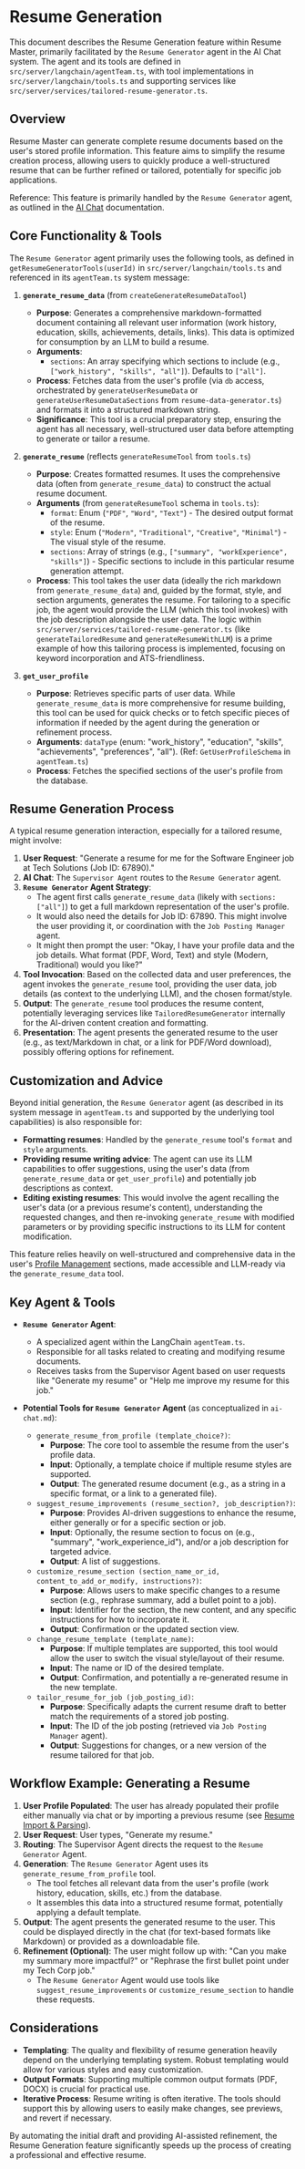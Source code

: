 # Resume Generation

This document describes the Resume Generation feature within Resume Master, primarily facilitated by the `Resume Generator` agent in the AI Chat system. The agent and its tools are defined in `src/server/langchain/agentTeam.ts`, with tool implementations in `src/server/langchain/tools.ts` and supporting services like `src/server/services/tailored-resume-generator.ts`.

## Overview

Resume Master can generate complete resume documents based on the user's stored profile information. This feature aims to simplify the resume creation process, allowing users to quickly produce a well-structured resume that can be further refined or tailored, potentially for specific job applications.

Reference: This feature is primarily handled by the `Resume Generator` agent, as outlined in the [AI Chat](./ai-chat.md) documentation.

## Core Functionality & Tools

The `Resume Generator` agent primarily uses the following tools, as defined in `getResumeGeneratorTools(userId)` in `src/server/langchain/tools.ts` and referenced in its `agentTeam.ts` system message:

1.  **`generate_resume_data`** (from `createGenerateResumeDataTool`)

    - **Purpose**: Generates a comprehensive markdown-formatted document containing all relevant user information (work history, education, skills, achievements, details, links). This data is optimized for consumption by an LLM to build a resume.
    - **Arguments**:
      - `sections`: An array specifying which sections to include (e.g., `["work_history", "skills", "all"]`). Defaults to `["all"]`.
    - **Process**: Fetches data from the user's profile (via `db` access, orchestrated by `generateUserResumeData` or `generateUserResumeDataSections` from `resume-data-generator.ts`) and formats it into a structured markdown string.
    - **Significance**: This tool is a crucial preparatory step, ensuring the agent has all necessary, well-structured user data before attempting to generate or tailor a resume.

2.  **`generate_resume`** (reflects `generateResumeTool` from `tools.ts`)

    - **Purpose**: Creates formatted resumes. It uses the comprehensive data (often from `generate_resume_data`) to construct the actual resume document.
    - **Arguments** (from `generateResumeTool` schema in `tools.ts`):
      - `format`: Enum (`"PDF"`, `"Word"`, `"Text"`) - The desired output format of the resume.
      - `style`: Enum (`"Modern"`, `"Traditional"`, `"Creative"`, `"Minimal"`) - The visual style of the resume.
      - `sections`: Array of strings (e.g., `["summary", "workExperience", "skills"]`) - Specific sections to include in this particular resume generation attempt.
    - **Process**: This tool takes the user data (ideally the rich markdown from `generate_resume_data`) and, guided by the format, style, and section arguments, generates the resume. For tailoring to a specific job, the agent would provide the LLM (which this tool invokes) with the job description alongside the user data. The logic within `src/server/services/tailored-resume-generator.ts` (like `generateTailoredResume` and `generateResumeWithLLM`) is a prime example of how this tailoring process is implemented, focusing on keyword incorporation and ATS-friendliness.

3.  **`get_user_profile`**
    - **Purpose**: Retrieves specific parts of user data. While `generate_resume_data` is more comprehensive for resume building, this tool can be used for quick checks or to fetch specific pieces of information if needed by the agent during the generation or refinement process.
    - **Arguments**: `dataType` (enum: "work_history", "education", "skills", "achievements", "preferences", "all"). (Ref: `GetUserProfileSchema` in `agentTeam.ts`)
    - **Process**: Fetches the specified sections of the user's profile from the database.

## Resume Generation Process

A typical resume generation interaction, especially for a tailored resume, might involve:

1.  **User Request**: "Generate a resume for me for the Software Engineer job at Tech Solutions (Job ID: 67890)."
2.  **AI Chat**: The `Supervisor Agent` routes to the `Resume Generator` agent.
3.  **`Resume Generator` Agent Strategy**:
    - The agent first calls `generate_resume_data` (likely with `sections: ["all"]`) to get a full markdown representation of the user's profile.
    - It would also need the details for Job ID: 67890. This might involve the user providing it, or coordination with the `Job Posting Manager` agent.
    - It might then prompt the user: "Okay, I have your profile data and the job details. What format (PDF, Word, Text) and style (Modern, Traditional) would you like?"
4.  **Tool Invocation**: Based on the collected data and user preferences, the agent invokes the `generate_resume` tool, providing the user data, job details (as context to the underlying LLM), and the chosen format/style.
5.  **Output**: The `generate_resume` tool produces the resume content, potentially leveraging services like `TailoredResumeGenerator` internally for the AI-driven content creation and formatting.
6.  **Presentation**: The agent presents the generated resume to the user (e.g., as text/Markdown in chat, or a link for PDF/Word download), possibly offering options for refinement.

## Customization and Advice

Beyond initial generation, the `Resume Generator` agent (as described in its system message in `agentTeam.ts` and supported by the underlying tool capabilities) is also responsible for:

- **Formatting resumes**: Handled by the `generate_resume` tool's `format` and `style` arguments.
- **Providing resume writing advice**: The agent can use its LLM capabilities to offer suggestions, using the user's data (from `generate_resume_data` or `get_user_profile`) and potentially job descriptions as context.
- **Editing existing resumes**: This would involve the agent recalling the user's data (or a previous resume's content), understanding the requested changes, and then re-invoking `generate_resume` with modified parameters or by providing specific instructions to its LLM for content modification.

This feature relies heavily on well-structured and comprehensive data in the user's [Profile Management](./profile-management.md) sections, made accessible and LLM-ready via the `generate_resume_data` tool.

## Key Agent & Tools

- **`Resume Generator` Agent**:

  - A specialized agent within the LangChain `agentTeam.ts`.
  - Responsible for all tasks related to creating and modifying resume documents.
  - Receives tasks from the Supervisor Agent based on user requests like "Generate my resume" or "Help me improve my resume for this job."

- **Potential Tools for `Resume Generator` Agent** (as conceptualized in `ai-chat.md`):
  - `generate_resume_from_profile (template_choice?)`:
    - **Purpose**: The core tool to assemble the resume from the user's profile data.
    - **Input**: Optionally, a template choice if multiple resume styles are supported.
    - **Output**: The generated resume document (e.g., as a string in a specific format, or a link to a generated file).
  - `suggest_resume_improvements (resume_section?, job_description?)`:
    - **Purpose**: Provides AI-driven suggestions to enhance the resume, either generally or for a specific section or job.
    - **Input**: Optionally, the resume section to focus on (e.g., "summary", "work_experience_id"), and/or a job description for targeted advice.
    - **Output**: A list of suggestions.
  - `customize_resume_section (section_name_or_id, content_to_add_or_modify, instructions?)`:
    - **Purpose**: Allows users to make specific changes to a resume section (e.g., rephrase summary, add a bullet point to a job).
    - **Input**: Identifier for the section, the new content, and any specific instructions for how to incorporate it.
    - **Output**: Confirmation or the updated section view.
  - `change_resume_template (template_name)`:
    - **Purpose**: If multiple templates are supported, this tool would allow the user to switch the visual style/layout of their resume.
    - **Input**: The name or ID of the desired template.
    - **Output**: Confirmation, and potentially a re-generated resume in the new template.
  - `tailor_resume_for_job (job_posting_id)`:
    - **Purpose**: Specifically adapts the current resume draft to better match the requirements of a stored job posting.
    - **Input**: The ID of the job posting (retrieved via `Job Posting Manager` agent).
    - **Output**: Suggestions for changes, or a new version of the resume tailored for that job.

## Workflow Example: Generating a Resume

1.  **User Profile Populated**: The user has already populated their profile either manually via chat or by importing a previous resume (see [Resume Import & Parsing](./resume-import.md)).
2.  **User Request**: User types, "Generate my resume."
3.  **Routing**: The Supervisor Agent directs the request to the `Resume Generator` Agent.
4.  **Generation**: The `Resume Generator` Agent uses its `generate_resume_from_profile` tool.
    - The tool fetches all relevant data from the user's profile (work history, education, skills, etc.) from the database.
    - It assembles this data into a structured resume format, potentially applying a default template.
5.  **Output**: The agent presents the generated resume to the user. This could be displayed directly in the chat (for text-based formats like Markdown) or provided as a downloadable file.
6.  **Refinement (Optional)**: The user might follow up with: "Can you make my summary more impactful?" or "Rephrase the first bullet point under my Tech Corp job."
    - The `Resume Generator` Agent would use tools like `suggest_resume_improvements` or `customize_resume_section` to handle these requests.

## Considerations

- **Templating**: The quality and flexibility of resume generation heavily depend on the underlying templating system. Robust templating would allow for various styles and easy customization.
- **Output Formats**: Supporting multiple common output formats (PDF, DOCX) is crucial for practical use.
- **Iterative Process**: Resume writing is often iterative. The tools should support this by allowing users to easily make changes, see previews, and revert if necessary.

By automating the initial draft and providing AI-assisted refinement, the Resume Generation feature significantly speeds up the process of creating a professional and effective resume.
